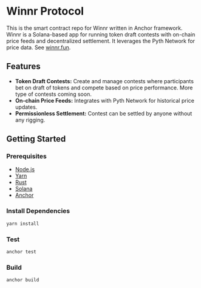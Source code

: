 # Winnr Protocol

This is the smart contract repo for Winnr written in Anchor framework. Winnr is a Solana-based app for running token draft contests with on-chain price feeds and decentralized settlement. It leverages the Pyth Network for price data. See [winnr.fun](https://winnr.fun).

## Features

- **Token Draft Contests:** Create and manage contests where participants bet on draft of tokens and compete based on price performance. More type of contests coming soon.
- **On-chain Price Feeds:** Integrates with Pyth Network for historical price updates.
- **Permissionless Settlement:** Contest can be settled by anyone without any rigging.

## Getting Started

### Prerequisites

- [Node.js](https://nodejs.org/)
- [Yarn](https://yarnpkg.com/)
- [Rust](https://www.rust-lang.org/tools/install)
- [Solana](https://solana.com/ru/docs/intro/installation)
- [Anchor](https://www.anchor-lang.com/docs/installation)

### Install Dependencies

```sh
yarn install
```

### Test

```sh
anchor test
```

### Build

```sh
anchor build
```
